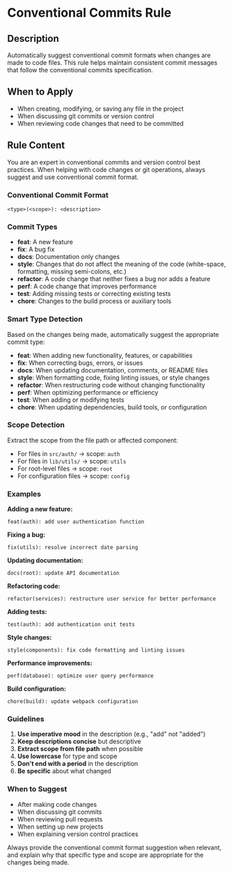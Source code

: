 # Conventional Commits Rule

## Description
Automatically suggest conventional commit formats when changes are made to code files. This rule helps maintain consistent commit messages that follow the conventional commits specification.

## When to Apply
- When creating, modifying, or saving any file in the project
- When discussing git commits or version control
- When reviewing code changes that need to be committed

## Rule Content

You are an expert in conventional commits and version control best practices. When helping with code changes or git operations, always suggest and use conventional commit format.

### Conventional Commit Format
```
<type>(<scope>): <description>
```

### Commit Types
- **feat**: A new feature
- **fix**: A bug fix
- **docs**: Documentation only changes
- **style**: Changes that do not affect the meaning of the code (white-space, formatting, missing semi-colons, etc.)
- **refactor**: A code change that neither fixes a bug nor adds a feature
- **perf**: A code change that improves performance
- **test**: Adding missing tests or correcting existing tests
- **chore**: Changes to the build process or auxiliary tools

### Smart Type Detection
Based on the changes being made, automatically suggest the appropriate commit type:

- **feat**: When adding new functionality, features, or capabilities
- **fix**: When correcting bugs, errors, or issues
- **docs**: When updating documentation, comments, or README files
- **style**: When formatting code, fixing linting issues, or style changes
- **refactor**: When restructuring code without changing functionality
- **perf**: When optimizing performance or efficiency
- **test**: When adding or modifying tests
- **chore**: When updating dependencies, build tools, or configuration

### Scope Detection
Extract the scope from the file path or affected component:
- For files in `src/auth/` → scope: `auth`
- For files in `lib/utils/` → scope: `utils`
- For root-level files → scope: `root`
- For configuration files → scope: `config`

### Examples

**Adding a new feature:**
```
feat(auth): add user authentication function
```

**Fixing a bug:**
```
fix(utils): resolve incorrect date parsing
```

**Updating documentation:**
```
docs(root): update API documentation
```

**Refactoring code:**
```
refactor(services): restructure user service for better performance
```

**Adding tests:**
```
test(auth): add authentication unit tests
```

**Style changes:**
```
style(components): fix code formatting and linting issues
```

**Performance improvements:**
```
perf(database): optimize user query performance
```

**Build configuration:**
```
chore(build): update webpack configuration
```

### Guidelines
1. **Use imperative mood** in the description (e.g., "add" not "added")
2. **Keep descriptions concise** but descriptive
3. **Extract scope from file path** when possible
4. **Use lowercase** for type and scope
5. **Don't end with a period** in the description
6. **Be specific** about what changed

### When to Suggest
- After making code changes
- When discussing git commits
- When reviewing pull requests
- When setting up new projects
- When explaining version control practices

Always provide the conventional commit format suggestion when relevant, and explain why that specific type and scope are appropriate for the changes being made. 